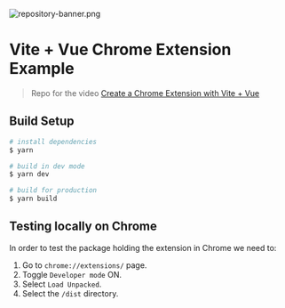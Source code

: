 ![repository-banner.png](https://res.cloudinary.com/alvarosaburido/image/upload/v1612193118/as-portfolio/Repo_Banner_kexozw.png)

# Vite + Vue Chrome Extension Example

> Repo for the video [Create a Chrome Extension with Vite + Vue](https://youtu.be/E_189013gCM)

## Build Setup

```bash
# install dependencies
$ yarn

# build in dev mode
$ yarn dev

# build for production 
$ yarn build
```

## Testing locally on Chrome

In order to test the package holding the extension in Chrome we need to:
1. Go to `chrome://extensions/` page.
2. Toggle `Developer mode` ON.
3. Select `Load Unpacked`.
4. Select the `/dist` directory.
